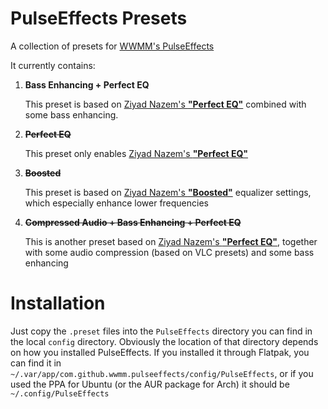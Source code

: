 # PulseEffects Presets

A collection of presets for [WWMM's PulseEffects](https://github.com/wwmm/pulseeffects)

It currently contains:

1. **Bass Enhancing + Perfect EQ**

   This preset is based on [Ziyad Nazem's __"Perfect EQ"__](https://www.ziyadnazem.com/post/956431457/the-perfect-eq-settings-unmasking-the-eq) combined with some bass enhancing.

2. ~~**Perfect EQ**~~

   This preset only enables [Ziyad Nazem's __"Perfect EQ"__](https://www.ziyadnazem.com/post/956431457/the-perfect-eq-settings-unmasking-the-eq)
   
3. ~~**Boosted**~~

   This preset is based on [Ziyad Nazem's __"Boosted"__](https://www.ziyadnazem.com/post/956431457/the-perfect-eq-settings-unmasking-the-eq) equalizer settings, which especially enhance lower frequencies

4. ~~**Compressed Audio + Bass Enhancing + Perfect EQ**~~

   This is another preset based on [Ziyad Nazem's __"Perfect EQ"__](https://www.ziyadnazem.com/post/956431457/the-perfect-eq-settings-unmasking-the-eq), together with some audio compression (based on VLC presets) and some bass enhancing

# Installation
Just copy the `.preset` files into the `PulseEffects` directory you can find in the local `config` directory. Obviously the location of that directory depends on how you installed PulseEffects. If you installed it through Flatpak, you can find it in `~/.var/app/com.github.wwmm.pulseeffects/config/PulseEffects`, or if you used the PPA for Ubuntu (or the AUR package for Arch) it should be `~/.config/PulseEffects`
